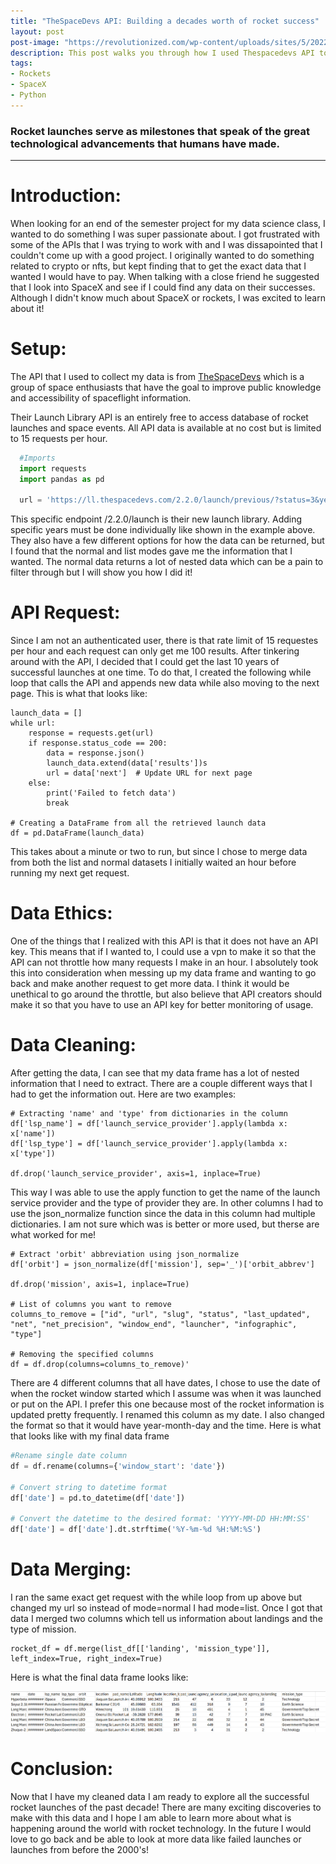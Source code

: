 ```yaml
---
title: "TheSpaceDevs API: Building a decades worth of rocket success"
layout: post
post-image: "https://revolutionized.com/wp-content/uploads/sites/5/2022/05/rocket-launch-at-sunset.jpg"
description: This post walks you through how I used Thespacedevs API to make a dataset on successful rocket launches from the past decade!
tags:
- Rockets
- SpaceX
- Python
---
```

### Rocket launches serve as milestones that speak of the great technological advancements that humans have made.

---
# Introduction:

When looking for an end of the semester project for my data science class, I wanted to do something I was super passionate about. I got frustrated with some of the APIs that I was trying to work with and I was dissapointed that I couldn't come up with a good project. I originally wanted to do something related to crypto or nfts, but kept finding that to get the exact data that I wanted I would have to pay. When talking with a close friend he suggested that I look into SpaceX and see if I could find any data on their successes. Although I didn't know much about SpaceX or rockets, I was excited to learn about it!

# Setup:

The API that I used to collect my data is from [TheSpaceDevs](https://thespacedevs.com/) which is a group of space enthusiasts that have the goal to improve public knowledge and accessibility of spaceflight information. 

Their Launch Library API is an entirely free to access database of rocket launches and space events. All API data is available at no cost but is limited to 15 requests per hour. 


```python
  #Imports 
  import requests
  import pandas as pd

  url = 'https://ll.thespacedevs.com/2.2.0/launch/previous/?status=3&year=2013,2014,2015,2016,2017,2018,2019,2020,2021,2022,2023&mode=normal&limit=100'  #Launch endpoint with dates

```
This specific endpoint /2.2.0/launch is their new launch library. Adding specific years must be done individually like shown in the example above. They also have a few different options for how the data can be returned, but I found that the normal and list modes gave me the information that I wanted. The normal data returns a lot of nested data which can be a pain to filter through but I will show you how I did it!

# API Request:

Since I am not an authenticated user, there is that rate limit of 15 requestes per hour and each request can only get me 100 results. After tinkering around with the API, I decided that I could get the last 10 years of successful launches at one time. To do that, I created the following while loop that calls the API and appends new data while also moving to the next page. This is what that looks like:

```
launch_data = []
while url:
    response = requests.get(url)
    if response.status_code == 200:
        data = response.json()
        launch_data.extend(data['results'])s
        url = data['next']  # Update URL for next page
    else:
        print('Failed to fetch data')
        break

# Creating a DataFrame from all the retrieved launch data
df = pd.DataFrame(launch_data)

```
This takes about a minute or two to run, but since I chose to merge data from both the list and normal datasets I initially waited an hour before running my next get request.

# Data Ethics:

One of the things that I realized with this API is that it does not have an API key. This means that if I wanted to, I could use a vpn to make it so that the API can not throttle how many requests I make in an hour. I absolutely took this into consideration when messing up my data frame and wanting to go back and make another request to get more data. I think it would be unethical to go around the throttle, but also believe that API creators should make it so that you have to use an API key for better monitoring of usage.

# Data Cleaning:

After getting the data, I can see that my data frame has a lot of nested information that I need to extract. There are a couple different ways that I had to get the information out. Here are two examples:

```
# Extracting 'name' and 'type' from dictionaries in the column
df['lsp_name'] = df['launch_service_provider'].apply(lambda x: x['name'])
df['lsp_type'] = df['launch_service_provider'].apply(lambda x: x['type'])

df.drop('launch_service_provider', axis=1, inplace=True)
```
This way I was able to use the apply function to get the name of the launch service provider and the type of provider they are. In other columns I had to use the json_normalize function since the data in this column had multiple dictionaries. I am not sure which was is better or more used, but therse are what worked for me!

```
# Extract 'orbit' abbreviation using json_normalize
df['orbit'] = json_normalize(df['mission'], sep='_')['orbit_abbrev']

df.drop('mission', axis=1, inplace=True)

# List of columns you want to remove
columns_to_remove = ["id", "url", "slug", "status", "last_updated", "net", "net_precision", "window_end", "launcher", "infographic", "type"]

# Removing the specified columns
df = df.drop(columns=columns_to_remove)' 
```
There are 4 different columns that all have dates, I chose to use the date of when the rocket window started which I assume was when it was launched or put on the API. I prefer this one because most of the rocket information is updated pretty frequently. I renamed this column as my date. I also changed the format so that it would have year-month-day and the time. Here is what that looks like with my final data frame


```python
#Rename single date column
df = df.rename(columns={'window_start': 'date'})

# Convert string to datetime format
df['date'] = pd.to_datetime(df['date'])

# Convert the datetime to the desired format: 'YYYY-MM-DD HH:MM:SS'
df['date'] = df['date'].dt.strftime('%Y-%m-%d %H:%M:%S')

```

# Data Merging:

I ran the same exact get request with the while loop from up above but changed my url so instead of mode=normal I had mode=list. Once I got that data I merged two columns which tell us information about landings and the type of mission.

```
rocket_df = df.merge(list_df[['landing', 'mission_type']], left_index=True, right_index=True)
```
Here is what the final data frame looks like:

![Photo](https://github.com/sfolkman4/Rocket-Launches/blob/main/New%20Rocket%20Data%20Frame.png?raw=true)


# Conclusion: 

Now that I have my cleaned data I am ready to explore all the successful rocket launches of the past decade! There are many exciting discoveries to make with this data and I hope I am able to learn more about what is happening around the world with rocket technology. In the future I would love to go back and be able to look at more data like failed launches or launches from before the 2000's! 

